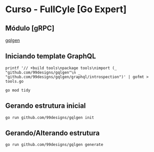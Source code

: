 # Curso - FullCyle [Go Expert]
## Módulo [gRPC]

[gqlgen](https://gqlgen.com/)

## Iniciando template GraphQL
```
printf '// +build tools\npackage tools\nimport (_ "github.com/99designs/gqlgen"\n _ "github.com/99designs/gqlgen/graphql/introspection")' | gofmt > tools.go

go mod tidy
```

## Gerando estrutura inicial
```
go run github.com/99designs/gqlgen init
```

## Gerando/Alterando estrutura 
```
go run github.com/99designs/gqlgen generate
```